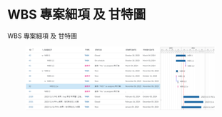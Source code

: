 # WBS 專案細項 及 甘特圖

WBS 專案細項 及 甘特圖

<figure><img src="../.gitbook/assets/image (14).png" alt=""><figcaption></figcaption></figure>
